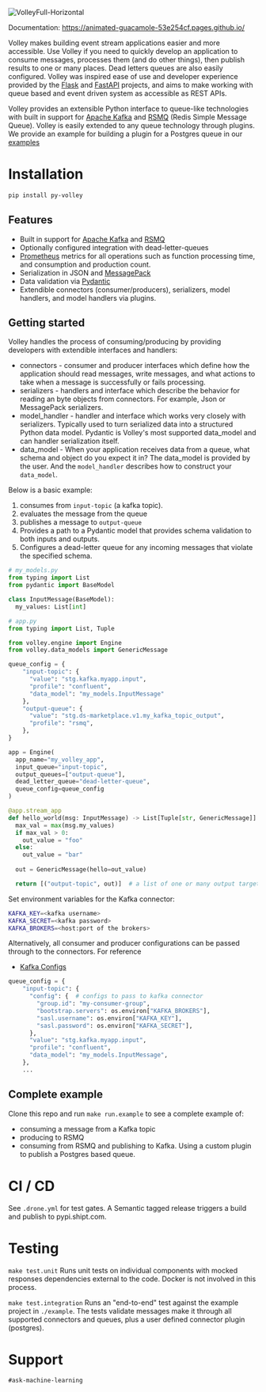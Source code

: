 ![VolleyFull-Horizontal](https://user-images.githubusercontent.com/81711984/149005139-f0441dcf-c76e-4112-baf1-998d0a6abdbb.png)

Documentation: https://animated-guacamole-53e254cf.pages.github.io/

Volley makes building event stream applications easier and more accessible. Use Volley if you need to quickly develop an application to consume messages, processes them (and do other things), then publish results to one or many places. Dead letters queues are also easily configured. Volley was inspired ease of use and developer experience provided by the [Flask](https://github.com/pallets/flask) and [FastAPI](https://github.com/tiangolo/fastapi) projects, and aims to make working with queue based and event driven system as accessible as REST APIs.

Volley provides an extensible Python interface to queue-like technologies with built in support for [Apache Kafka](https://kafka.apache.org/) and [RSMQ](https://github.com/mlasevich/PyRSMQ) (Redis Simple Message Queue). Volley is easily extended to any queue technology through plugins. We provide an example for building a plugin for a Postgres queue in our [examples](./example/plugins/my_plugin.py)





# Installation

```bash
pip install py-volley
```

## Features
- Built in support for [Apache Kafka](https://kafka.apache.org/) and [RSMQ](https://github.com/mlasevich/PyRSMQ)
- Optionally configured integration with dead-letter-queues
- [Prometheus](https://prometheus.io/) metrics for all operations such as function processing time, and consumption and production count.
- Serialization in JSON and [MessagePack](https://msgpack.org/index.html)
- Data validation via [Pydantic](https://pydantic-docs.helpmanual.io/)
- Extendible connectors (consumer/producers), serializers, model handlers, and model handlers via plugins.

## Getting started

Volley handles the process of consuming/producing by providing developers with extendible interfaces and handlers:
- connectors - consumer and producer interfaces which define how the application should read messages, write messages, and what actions to take when a message is successfully or fails processing.
- serializers - handlers and interface which describe the behavior for reading an byte objects from connectors. For example, Json or MessagePack serializers.
- model_handler - handler and interface which works very closely with serializers. Typically used to turn serialized data into a structured Python data model. Pydantic is Volley's most supported data_model and can handler serialization itself.
- data_model - When your application receives data from a queue, what schema and object do you expect it in? The data_model is provided by the user. And the `model_handler` describes how to construct your `data_model`.

Below is a basic example:
1) consumes from `input-topic` (a kafka topic).
2) evaluates the message from the queue
3) publishes a message to `output-queue`
4) Provides a path to a Pydantic model that provides schema validation to both inputs and outputs.
5) Configures a dead-letter queue for any incoming messages that violate the specified schema.


```python
# my_models.py
from typing import List
from pydantic import BaseModel

class InputMessage(BaseModel):
  my_values: List[int]
```

```python
# app.py
from typing import List, Tuple

from volley.engine import Engine
from volley.data_models import GenericMessage

queue_config = {
    "input-topic": {
      "value": "stg.kafka.myapp.input",
      "profile": "confluent",
      "data_model": "my_models.InputMessage"
    },
    "output-queue": {
      "value": "stg.ds-marketplace.v1.my_kafka_topic_output",
      "profile": "rsmq",
    },
}

app = Engine(
  app_name="my_volley_app",
  input_queue="input-topic",
  output_queues=["output-queue"],
  dead_letter_queue="dead-letter-queue",
  queue_config=queue_config
)

@app.stream_app
def hello_world(msg: InputMessage) -> List[Tuple[str, GenericMessage]]:
  max_val = max(msg.my_values)
  if max_val > 0:
    out_value = "foo"
  else:
    out_value = "bar"
  
  out = GenericMessage(hello=out_value)

  return [("output-topic", out)]  # a list of one or many output targets and messages
```

Set environment variables for the Kafka connector:
```bash
KAFKA_KEY=<kafka username>
KAFKA_SECRET=<kafka password>
KAFKA_BROKERS=<host:port of the brokers>
```

Alternatively, all consumer and producer configurations can be passed through to the connectors.
For reference
- [Kafka Configs](https://github.com/edenhill/librdkafka/blob/master/CONFIGURATION.md)
```python
queue_config = {
    "input-topic": {
      "config": {  # configs to pass to kafka connector
        "group.id": "my-consumer-group",
        "bootstrap.servers": os.environ["KAFKA_BROKERS"],
        "sasl.username": os.environ["KAFKA_KEY"],
        "sasl.password": os.environ["KAFKA_SECRET"],
      },
      "value": "stg.kafka.myapp.input",
      "profile": "confluent",
      "data_model": "my_models.InputMessage",
    },
    ...
```

## Complete example

Clone this repo and run `make run.example` to see a complete example of:
- consuming a message from a Kafka topic
- producing to RSMQ
- consuming from RSMQ and publishing to Kafka. Using a custom plugin to publish a Postgres based queue.

# CI / CD

See `.drone.yml` for test gates. A Semantic tagged release triggers a build and publish to pypi.shipt.com.

# Testing

`make test.unit` Runs unit tests on individual components with mocked responses dependencies external to the code. Docker is not involved in this process.

`make test.integration` Runs an "end-to-end" test against the example project in `./example`. The tests validate messages make it through all supported connectors and queues, plus a user defined connector plugin (postgres).


# Support

`#ask-machine-learning`

